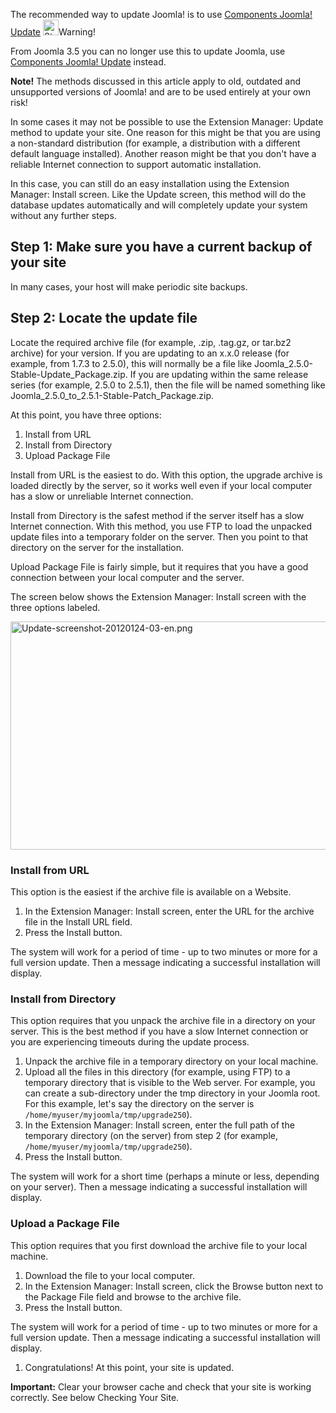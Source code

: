 <!-- Filename: J3.x:Updating_Joomla_(Install_Method) / Display title: Updating Joomla (Install Method) -->

The recommended way to update Joomla! is to use [Components Joomla!
Update](https://docs.joomla.org/Help39:Components_Joomla_Update "Special:MyLanguage/Help39:Components Joomla Update")
<img
src="https://docs.joomla.org/images/thumb/4/41/Stop_hand_nuvola.svg.png/25px-Stop_hand_nuvola.svg.png"
decoding="async"
srcset="https://docs.joomla.org/images/thumb/4/41/Stop_hand_nuvola.svg.png/38px-Stop_hand_nuvola.svg.png 1.5x, https://docs.joomla.org/images/4/41/Stop_hand_nuvola.svg.png 2x"
data-file-width="40" data-file-height="40" width="25" height="25"
alt="Stop hand nuvola.svg.png" />Warning!

From Joomla 3.5 you can no longer use this to update Joomla, use
[Components Joomla!
Update](https://docs.joomla.org/Help39:Components_Joomla_Update "Special:MyLanguage/Help39:Components Joomla Update")
instead.

**Note!** The methods discussed in this article apply to old, outdated
and unsupported versions of Joomla! and are to be used entirely at your
own risk!

In some cases it may not be possible to use the Extension Manager:
Update method to update your site. One reason for this might be that you
are using a non-standard distribution (for example, a distribution with
a different default language installed). Another reason might be that
you don't have a reliable Internet connection to support automatic
installation.

In this case, you can still do an easy installation using the Extension
Manager: Install screen. Like the Update screen, this method will do the
database updates automatically and will completely update your system
without any further steps.

## Step 1: Make sure you have a current backup of your site

In many cases, your host will make periodic site backups.

## Step 2: Locate the update file

Locate the required archive file (for example, .zip, .tag.gz, or tar.bz2
archive) for your version. If you are updating to an x.x.0 release (for
example, from 1.7.3 to 2.5.0), this will normally be a file like
Joomla_2.5.0-Stable-Update_Package.zip. If you are updating within the
same release series (for example, 2.5.0 to 2.5.1), then the file will be
named something like Joomla_2.5.0_to_2.5.1-Stable-Patch_Package.zip.

At this point, you have three options:

1.  Install from URL
2.  Install from Directory
3.  Upload Package File

Install from URL is the easiest to do. With this option, the upgrade
archive is loaded directly by the server, so it works well even if your
local computer has a slow or unreliable Internet connection.

Install from Directory is the safest method if the server itself has a
slow Internet connection. With this method, you use FTP to load the
unpacked update files into a temporary folder on the server. Then you
point to that directory on the server for the installation.

Upload Package File is fairly simple, but it requires that you have a
good connection between your local computer and the server.

The screen below shows the Extension Manager: Install screen with the
three options labeled.

<img
src="https://docs.joomla.org/images/9/93/Update-screenshot-20120124-03-en.png"
class="thumbimage" decoding="async" data-file-width="809"
data-file-height="365" width="809" height="365"
alt="Update-screenshot-20120124-03-en.png" />

### Install from URL

This option is the easiest if the archive file is available on a
Website.

1.  In the Extension Manager: Install screen, enter the URL for the
    archive file in the Install URL field.
2.  Press the Install button.

The system will work for a period of time - up to two minutes or more
for a full version update. Then a message indicating a successful
installation will display.

### Install from Directory

This option requires that you unpack the archive file in a directory on
your server. This is the best method if you have a slow Internet
connection or you are experiencing timeouts during the update process.

1.  Unpack the archive file in a temporary directory on your local
    machine.
2.  Upload all the files in this directory (for example, using FTP) to a
    temporary directory that is visible to the Web server. For example,
    you can create a sub-directory under the tmp directory in your
    Joomla root. For this example, let's say the directory on the server
    is `/home/myuser/myjoomla/tmp/upgrade250`).
3.  In the Extension Manager: Install screen, enter the full path of the
    temporary directory (on the server) from step 2 (for example,
    `/home/myuser/myjoomla/tmp/upgrade250`).
4.  Press the Install button.

The system will work for a short time (perhaps a minute or less,
depending on your server). Then a message indicating a successful
installation will display.

### Upload a Package File

This option requires that you first download the archive file to your
local machine.

1.  Download the file to your local computer.
2.  In the Extension Manager: Install screen, click the Browse button
    next to the Package File field and browse to the archive file.
3.  Press the Install button.

The system will work for a period of time - up to two minutes or more
for a full version update. Then a message indicating a successful
installation will display.

1.  Congratulations! At this point, your site is updated.

**Important:** Clear your browser cache and check that your site is
working correctly. See below Checking Your Site.
